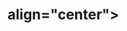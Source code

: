 # <p> align="center">
  <gif src=https://discord.com/channels/@me/1212093045399625759/1212491456921731073/>
</p>
